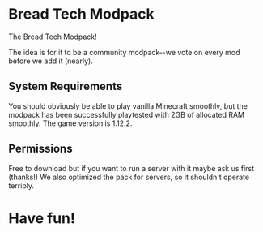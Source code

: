 # Bread Tech Modpack
The Bread Tech Modpack!

The idea is for it to be a community modpack--we vote on every mod before we add it (nearly).
## System Requirements

You should obviously be able to play vanilla Minecraft smoothly, but the modpack has been successfully playtested with 2GB of allocated RAM smoothly. The game version is 1.12.2. 

## Permissions

Free to download but if you want to run a server with it maybe ask us first (thanks!) We also optimized the pack for servers, so it shouldn't operate terribly. 

# Have fun!
